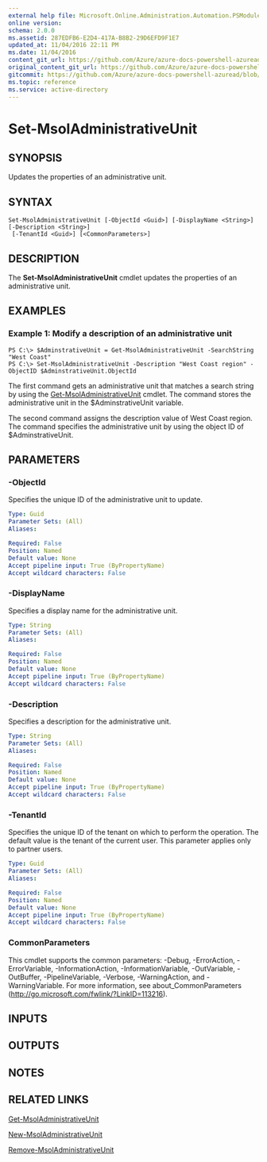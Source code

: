 ```yaml
---
external help file: Microsoft.Online.Administration.Automation.PSModule.dll-Help.xml
online version:
schema: 2.0.0
ms.assetid: 287EDFB6-E2D4-417A-B8B2-29D6EFD9F1E7
updated_at: 11/04/2016 22:11 PM
ms.date: 11/04/2016
content_git_url: https://github.com/Azure/azure-docs-powershell-azuread/blob/VinceSmith-patch-3/Azure%20AD%20Cmdlets/MSOnline/v1/Set-MsolAdministrativeUnit.md
original_content_git_url: https://github.com/Azure/azure-docs-powershell-azuread/blob/VinceSmith-patch-3/Azure%20AD%20Cmdlets/MSOnline/v1/Set-MsolAdministrativeUnit.md
gitcommit: https://github.com/Azure/azure-docs-powershell-azuread/blob/3c22ad9f927dcfe00a363b1a2c343fc086da2ac5
ms.topic: reference
ms.service: active-directory
---
```


# Set-MsolAdministrativeUnit

## SYNOPSIS
Updates the properties of an administrative unit.

## SYNTAX

```
Set-MsolAdministrativeUnit [-ObjectId <Guid>] [-DisplayName <String>] [-Description <String>]
 [-TenantId <Guid>] [<CommonParameters>]
```

## DESCRIPTION
The **Set-MsolAdministrativeUnit** cmdlet updates the properties of an administrative unit.

## EXAMPLES

### Example 1: Modify a description of an administrative unit

```
PS C:\> $AdminstrativeUnit = Get-MsolAdministrativeUnit -SearchString "West Coast"
PS C:\> Set-MsolAdministrativeUnit -Description "West Coast region" -ObjectID $AdminstrativeUnit.ObjectId
```

The first command gets an administrative unit that matches a search string by using the [Get-MsolAdministrativeUnit](./Get-MsolAdministrativeUnit.md) cmdlet.
The command stores the administrative unit in the $AdminstrativeUnit variable.

The second command assigns the description value of West Coast region.
The command specifies the administrative unit by using the object ID of $AdminstrativeUnit.

## PARAMETERS

### -ObjectId
Specifies the unique ID of the administrative unit to update.

```yaml
Type: Guid
Parameter Sets: (All)
Aliases:

Required: False
Position: Named
Default value: None
Accept pipeline input: True (ByPropertyName)
Accept wildcard characters: False
```

### -DisplayName
Specifies a display name for the administrative unit.

```yaml
Type: String
Parameter Sets: (All)
Aliases:

Required: False
Position: Named
Default value: None
Accept pipeline input: True (ByPropertyName)
Accept wildcard characters: False
```

### -Description
Specifies a description for the administrative unit.

```yaml
Type: String
Parameter Sets: (All)
Aliases:

Required: False
Position: Named
Default value: None
Accept pipeline input: True (ByPropertyName)
Accept wildcard characters: False
```

### -TenantId
Specifies the unique ID of the tenant on which to perform the operation.
The default value is the tenant of the current user.
This parameter applies only to partner users.

```yaml
Type: Guid
Parameter Sets: (All)
Aliases:

Required: False
Position: Named
Default value: None
Accept pipeline input: True (ByPropertyName)
Accept wildcard characters: False
```

### CommonParameters
This cmdlet supports the common parameters: -Debug, -ErrorAction, -ErrorVariable, -InformationAction, -InformationVariable, -OutVariable, -OutBuffer, -PipelineVariable, -Verbose, -WarningAction, and -WarningVariable. For more information, see about_CommonParameters (http://go.microsoft.com/fwlink/?LinkID=113216).

## INPUTS

## OUTPUTS

## NOTES

## RELATED LINKS
[Get-MsolAdministrativeUnit](./Get-MsolAdministrativeUnit.md)

[New-MsolAdministrativeUnit](./New-MsolAdministrativeUnit.md)

[Remove-MsolAdministrativeUnit](./Remove-MsolAdministrativeUnit.md)
